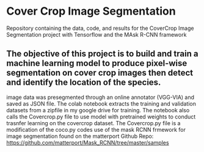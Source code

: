 # Cover Crop Image Segmentation
Repository containing the data, code, and results for the CoverCrop Image Segmentation project with Tensorflow and the MAsk R-CNN framework

## The objective of this project is to build and train a machine learning model to produce pixel-wise segmentation on cover crop images then detect and identify the location of the species.

image data was presegmented through an online annotator (VGG-VIA) and saved as JSON file. 
The colab notebook extracts the training and validation datasets from a zipfile in my google drive for training.
The notebook also calls the Covercrop.py file to use model with pretrained weights to conduct trasnfer learning on the covercrop dataset.
The Covercrop.py file is a modification of the coco.py codes use of the mask RCNN frmework for image segmentation found on the matterport Github Repo: https://github.com/matterport/Mask_RCNN/tree/master/samples
